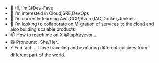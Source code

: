 - 👋 Hi, I’m @Dev-Fave
- 👀 I’m interested in Cloud,SRE,DevOps
- 🌱 I’m currently learning Aws,GCP,Azure,IAC,Docker,Jenkins
- 💞️ I’m looking to collaborate on Migration of services to the cloud and also building scalable products 
- 📫 How to reach me on X @Itsphayevor...
- 😄 Pronouns: .She/Her..
- ⚡ Fun fact: ...I love travelling and exploring different cuisines from different part of the world.

<!---
Dev-Fave/Dev-Fave is a ✨ special ✨ repository because its `README.md` (this file) appears on your GitHub profile.
You can click the Preview link to take a look at your changes.
--->
